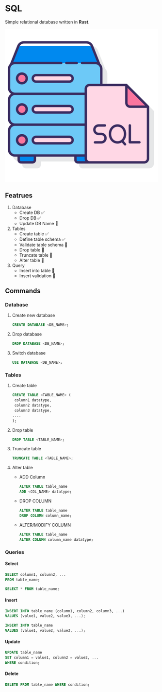 # SQL

Simple relational database written in **Rust**.

<p align='center'>
    <img src="./sql.png" title="SQL" alt="SQL"/>
</p>

## Featrues

1. Database
   - Create DB ✅
   - Drop DB ✅
   - Update DB Name 🚧
2. Tables
   - Create table ✅
   - Define table schema ✅
   - Validate table schema 🚧
   - Drop table 🚧
   - Truncate table 🚧
   - Alter table 🚧
3. Query
   - Insert into table 🚧
   - Insert validation 🚧

## Commands

### Database

1. Create new database

   ```sql
   CREATE DATABASE <DB_NAME>;
   ```

2. Drop database
   ```sql
   DROP DATABASE <DB_NAME>;
   ```
3. Switch database
   ```sql
   USE DATABASE <DB_NAME>;
   ```

### Tables

1. Create table
   ```sql
   CREATE TABLE <TABLE_NAME> (
    column1 datatype,
    column2 datatype,
    column3 datatype,
   ....
   );
   ```
2. Drop table
   ```sql
   DROP TABLE <TABLE_NAME>;
   ```
3. Truncate table

   ```sql
   TRUNCATE TABLE <TABLE_NAME>;
   ```

4. Alter table
   - ADD Column
     ```sql
     ALTER TABLE table_name
     ADD <COL_NAME> datatype;
     ```
   - DROP COLUMN
     ```sql
     ALTER TABLE table_name
     DROP COLUMN column_name;
     ```
   - ALTER/MODIFY COLUMN
     ```sql
     ALTER TABLE table_name
     ALTER COLUMN column_name datatype;
     ```

### Queries

#### Select

```sql
SELECT column1, column2, ...
FROM table_name;
```

```sql
SELECT * FROM table_name;
```

#### Insert

```sql
INSERT INTO table_name (column1, column2, column3, ...)
VALUES (value1, value2, value3, ...);
```

```sql
INSERT INTO table_name
VALUES (value1, value2, value3, ...);
```

#### Update

```sql
UPDATE table_name
SET column1 = value1, column2 = value2, ...
WHERE condition;
```

#### Delete

```sql
DELETE FROM table_name WHERE condition;
```
